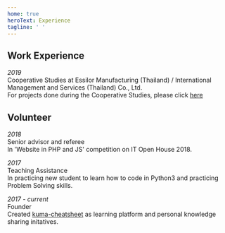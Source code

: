 ```yaml
---
home: true
heroText: Experience
tagline: ' '
---
```


## Work Experience
*2019*<br>
Cooperative Studies at Essilor Manufacturing (Thailand) / International Management and Services (Thailand) Co., Ltd. <br>
For projects done during the Cooperative Studies, please click [here]()

## Volunteer
*2018*<br>
Senior advisor and referee<br>
In 'Website in PHP and JS' competition on IT Open House 2018.

*2017*<br>
Teaching Assistance<br>
In practicing new student to learn how to code in Python3 and practicing Problem Solving skills.

*2017 - current*<br>
Founder<br>
Created [kuma-cheatsheet](https://github.com/kuma-Cheatsheet/) as learning platform and personal knowledge sharing initatives. 